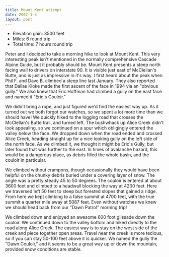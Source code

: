 ```yaml
---
title: Mount Kent attempt
date: 2002-1-4
layout: post
---
```



* Elevation gain: 3500 feet
* Miles: 6 round trip
* Total time: 7 hours round trip

Peter 
and I decided to take a morning hike to look at Mount Kent. This
very interesting peak isn't mentioned in the normally comprehensive
Cascade Alpine Guide, but it probably should be. Mount Kent presents a
steep north facing wall to drivers on interstate 90. It is visible
just east of McClellan's Butte, and is just as impressive in it's
way. I first heard about the peak when Phil F. and Dave B. climbed a
steep line
last January. They also reported that Dallas Kloke made the first
ascent of the face in 1994 via an "obvious gully." We also knew that
Eric Hoffman had climbed a gully on the east face and named it 
"Eric's
Couloir."


We didn't bring a rope, and just figured we'd find the easiest way up.
As it turned out we both forgot our watches, so we spent a lot more
time than we should have! We quickly hiked to the logging road that
crosses the McClellan's Butte trail, and turned left. The bushwhack up
Alice Creek didn't look appealing, so we continued on a spur which
obligingly entered the valley below the face. We dropped down when the
road ended and crossed Alice Creek, heading straight up for a nice
looking gully on the left side of the north face. As we climbed it, we
thought it might be Eric's Gully, but later found that was further to
the east. In times of avalanche hazard, this would be a dangerous
place, as debris filled the whole basin, and the couloir in
particular.


We climbed without crampons, though occasionally they would have been
helpful on the chunky debris buried under a covering layer of
snow. The angle was a pretty steady 45 to 50 degrees. The couloir is
entered at about 3600 feet and climbed to a headwall blocking the way
at 4200 feet. Here we traversed left 50 feet to steep but forested
slopes that gained a ridge. From here we kept climbing to a false
summit at 4700 feet, with the true summit a quarter mile away at 5087
feet. Even without watches we knew we should head back from our "Dawn
Patrol" morning trip!


We climbed down and enjoyed an awesome 600 foot glissade down the
couloir.  We continued down to the valley bottom and hiked directly to
the road along Alice Creek. The easiest way is to stay on the west
side of the creek and piece together open areas. Travel near the creek
is more tedious, so if you can stay 50-100 feet above it is
quicker. We named the gully the "Dawn Couloir," and it seems to be a
great way up or down the mountain, provided snow conditions are
stable.


